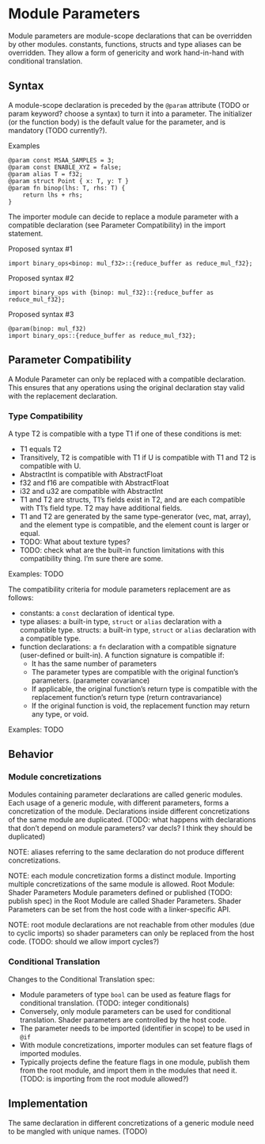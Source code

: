 # Module Parameters

Module parameters are module-scope declarations that can be overridden by other modules. constants, functions, structs and type aliases can be overridden. They allow a form of genericity and work hand-in-hand with conditional translation.

## Syntax

A module-scope declaration is preceded by the `@param` attribute (TODO or param keyword? choose a syntax) to turn it into a parameter. The initializer (or the function body) is the default value for the parameter, and is mandatory (TODO currently?).

Examples
```
@param const MSAA_SAMPLES = 3;
@param const ENABLE_XYZ = false;
@param alias T = f32;
@param struct Point { x: T, y: T }
@param fn binop(lhs: T, rhs: T) {
	return lhs + rhs;
}
```

The importer module can decide to replace a module parameter with a compatible declaration (see Parameter Compatibility) in the import statement.

Proposed syntax #1
```
import binary_ops<binop: mul_f32>::{reduce_buffer as reduce_mul_f32};
```

Proposed syntax #2
```
import binary_ops with {binop: mul_f32}::{reduce_buffer as reduce_mul_f32};
```

Proposed syntax #3
```
@param(binop: mul_f32)
import binary_ops::{reduce_buffer as reduce_mul_f32};
```

## Parameter Compatibility

A Module Parameter can only be replaced with a compatible declaration. This ensures that any operations using the original declaration stay valid with the replacement declaration.

### Type Compatibility

A type T2 is compatible with a type T1 if one of these conditions is met:

* T1 equals T2
* Transitively, T2 is compatible with T1 if U is compatible with T1 and T2 is compatible with U.
* AbstractInt is compatible with AbstractFloat
* f32 and f16 are compatible with AbstractFloat
* i32 and u32 are compatible with AbstractInt
* T1 and T2 are structs, T1’s fields exist in T2, and are each compatible with T1’s field type. T2 may have additional fields.
* T1 and T2 are generated by the same type-generator (vec, mat, array), and the element type is compatible, and the element count is larger or equal.
* TODO: What about texture types?
* TODO: check what are the built-in function limitations with this compatibility thing. I’m sure there are some.

Examples: TODO

The compatibility criteria for module parameters replacement are as follows:

* constants: a `const` declaration of identical type.
* type aliases: a built-in type, `struct` or `alias` declaration with a compatible type.
structs: a built-in type, `struct` or `alias` declaration with a compatible type.
* function declarations: a `fn` declaration with a compatible signature (user-defined or built-in).
  A function signature is compatible if:
  * It has the same number of parameters
  * The parameter types are compatible with the original function’s parameters. (parameter covariance)
  * If applicable, the original function’s return type is compatible with the replacement function’s return type (return contravariance)
  * If the original function is void, the replacement function may return any type, or void.

Examples: TODO

## Behavior

### Module concretizations

Modules containing parameter declarations are called generic modules. Each usage of a generic module, with different parameters, forms a concretization of the module. Declarations inside different concretizations of the same module are duplicated. (TODO: what happens with declarations that don’t depend on module parameters? var<private> decls? I think they should be duplicated)

NOTE: aliases referring to the same declaration do not produce different concretizations.

NOTE: each module concretization forms a distinct module. Importing multiple concretizations of the same module is allowed. 
Root Module: Shader Parameters
Module parameters defined or published (TODO: publish spec) in the Root Module are called Shader Parameters. Shader Parameters can be set from the host code with a linker-specific API.

NOTE: root module declarations are not reachable from other modules (due to cyclic imports) so shader parameters can only be replaced from the host code. (TODO: should we allow import cycles?)

### Conditional Translation

Changes to the Conditional Translation spec:

* Module parameters of type `bool` can be used as feature flags for conditional translation. (TODO: integer conditionals)
* Conversely, only module parameters can be used for conditional translation. Shader parameters are controlled by the host code.
* The parameter needs to be imported (identifier in scope) to be used in `@if`
* With module concretizations, importer modules can set feature flags of imported modules.
* Typically projects define the feature flags in one module, publish them from the root module, and import them in the modules that need it. (TODO: is importing from the root module allowed?)

## Implementation

The same declaration in different concretizations of a generic module need to be mangled with unique names. (TODO)

